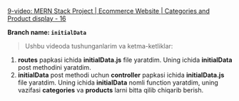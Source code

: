 [9-video: MERN Stack Project | Ecommerce Website | Categories and Product display - 16](https://youtu.be/B6p42QzjNRo)

**Branch name: `initialData`**

> Ushbu videoda tushunganlarim va ketma-ketliklar:
1. **routes** papkasi ichida **initialData.js** file yaratdim. Uning ichida **initialData** post methodini yaratdim.
2. **initialData** post methodi uchun **controller** papkasi ichida **initialData.js** file yaratdim. Uning ichida **initialData** nomli function yaratdim, uning vazifasi **categories** va **products** larni bitta qilib chiqarib berish.